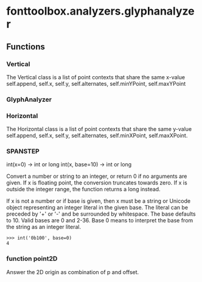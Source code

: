 # fonttoolbox.analyzers.glyphanalyzer


## Functions

### Vertical
The Vertical class is a list of point contexts that share the same x-value
self.append, self.x, self.y, self.alternates, self.minYPoint, self.maxYPoint
### GlyphAnalyzer
### Horizontal
The Horizontal class is a list of point contexts that share the same y-value
self.append, self.x, self.y, self.alternates, self.minXPoint, self.maxXPoint.
### SPANSTEP
int(x=0) -> int or long
int(x, base=10) -> int or long

Convert a number or string to an integer, or return 0 if no arguments
are given.  If x is floating point, the conversion truncates towards zero.
If x is outside the integer range, the function returns a long instead.

If x is not a number or if base is given, then x must be a string or
Unicode object representing an integer literal in the given base.  The
literal can be preceded by '+' or '-' and be surrounded by whitespace.
The base defaults to 10.  Valid bases are 0 and 2-36.  Base 0 means to
interpret the base from the string as an integer literal.

    >>> int('0b100', base=0)
    4
### function point2D
Answer the 2D origin as combination of p and offset.
